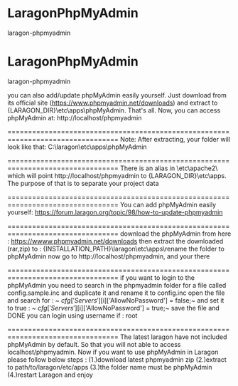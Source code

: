 # LaragonPhpMyAdmin
laragon-phpmyadmin
# LaragonPhpMyAdmin
laragon-phpmyadmin

you can also add/update phpMyAdmin easily yourself. Just download from its official site (https://www.phpmyadmin.net/downloads) and extract to {LARAGON_DIR}\etc\apps\phpMyAdmin. That's all.
Now, you can access phpMyAdmin at: http://localhost/phpmyadmin

=================================================================================
Note: After extracting, your folder will look like that:
C:\laragon\etc\apps\phpMyAdmin

=================================================================================
There is an alias in \etc\apache2\ which will point http://localhost/phpmyadmin to
{LARAGON_DIR}\etc\apps. The purpose of that is to separate your project data

=================================================================================
You can add phpMyAdmin easily yourself:
https://forum.laragon.org/topic/98/how-to-update-phpmyadmin

=================================================================================
download the phpMyAdmin from here : https://wwww.phpmyadmin.net/downloads then extract the downloaded 
(rar,zip) to : {INSTALLATION_PATH}\laragon\etc\apps\rename the folder to phpMyAdmin now go to 
http://localhost/phpmyadmin, and your there

=================================================================================
if you want to login to the phpMyAdmin you need to search in the phpmyadmin folder for a file called config.sample.inc and
duplicate it and rename it to config.inc open the file and search for : ~
$cfg['Servers'][$i]['AllowNoPassword'] = false;~
and set it to true : ~ $cfg['Servers'][$i]['AllowNoPassword'] = true;~
save the file and DONE you can login using username if : root

=================================================================================
The latest laragon have not included phpMyAdmin by default. So that you will not able to access localhost/phpmyadmin. 
Now if you want to use phpMyAdmin in Laragon please follow below steps : 
(1.)download latest phpmyadmin zip 
(2.)extract to path/to/laragon/etc/apps 
(3.)the folder name must be phpMyAdmin 
(4.)restart Laragon and enjoy
